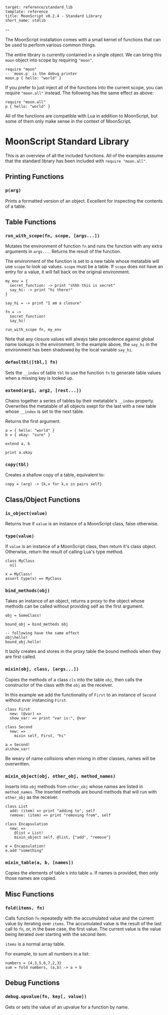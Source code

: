     target: reference/standard_lib
    template: reference
    title: MoonScript v0.2.4 - Standard Library
    short_name: stdlib
--

The MoonScript installation comes with a small kernel of functions that can be
used to perform various common things.

The entire library is currently contained in a single object. We can bring this
`moon` object into scope by requiring `"moon"`.

```moon
require "moon"
-- `moon.p` is the debug printer
moon.p { hello: "world" }
```

If you prefer to just inject all of the functions into the current scope, you
can require `"moon.all"` instead. The following has the same effect as above:

```moon
require "moon.all"
p { hello: "world" }
```

All of the functions are compatible with Lua in addition to MoonScript, but
some of them only make sense in the context of MoonScript.


# MoonScript Standard Library

This is an overview of all the included functions.
All of the examples assume that the standard library has been included with
`require "moon.all"`.

## Printing Functions

### `p(arg)`

Prints a formatted version of an object. Excellent for inspecting the contents
of a table.


## Table Functions

### `run_with_scope(fn, scope, [args...])`

Mutates the environment of function `fn` and runs the function with any extra
arguments in `args...`. Returns the result of the function.

The environment of the function is set to a new table whose metatable will use
`scope` to look up values. `scope` must be a table. If `scope` does not have an
entry for a value, it will fall back on the original environment.

```moon
my_env = {
  secret_function: -> print "shhh this is secret"
  say_hi: -> print "hi there!"
}

say_hi = -> print "I am a closure"

fn = ->
  secret_function!
  say_hi!

run_with_scope fn, my_env
```


Note that any closure values will always take precedence against global name
lookups in the environment. In the example above, the `say_hi` in the
environment has been shadowed by the local variable `say_hi`.

### `defaultbl([tbl,] fn)`

Sets the `__index` of table `tbl` to use the function `fn` to generate table
values when a missing key is looked up.

### `extend(arg1, arg2, [rest...])`

Chains together a series of tables by their metatable's `__index` property.
Overwrites the metatable of all objects exept for the last with a new table
whose `__index` is set to the next table.

Returns the first argument.

```moon
a = { hello: "world" }
b = { okay: "sure" }

extend a, b

print a.okay
```

### `copy(tbl)`

Creates a shallow copy of a table, equivalent to:

```moon
copy = (arg) -> {k,v for k,v in pairs self}
```

## Class/Object Functions

### `is_object(value)`

Returns true if `value` is an instance of a MoonScript class, false otherwise.

### `type(value)`

If `value` is an instance of a MoonScript class, then return it's class object.
Otherwise, return the result of calling Lua's type method.

```moon
class MyClass
  nil

x = MyClass!
assert type(x) == MyClass
```

### `bind_methods(obj)`

Takes an instance of an object, returns a proxy to the object whose methods can
be called without providing self as the first argument.

```moon
obj = SomeClass!

bound_obj = bind_methods obj

-- following have the same effect
obj\hello!
bound_obj.hello!
```

It lazily creates and stores in the proxy table the bound methods when they
are first called.

### `mixin(obj, class, [args...])`

Copies the methods of a class `cls` into the table `obj`, then calls the
constructor of the class with the `obj` as the receiver.

In this example we add the functionality of `First` to an instance of `Second`
without ever instancing `First`.

```moon
class First
  new: (@var) =>
  show_var: => print "var is:", @var

class Second
  new: =>
    mixin self, First, "hi"

a = Second!
a\show_var!
```

Be weary of name collisions when mixing in other classes, names will be
overwritten.

### `mixin_object(obj, other_obj, method_names)`

Inserts into `obj` methods from `other_obj` whose names are listed in
`method_names`. The inserted methods are bound methods that will run with
`other_obj` as the receiver.

```moon
class List 
  add: (item) => print "adding to", self
  remove: (item) => print "removing from", self

class Encapsulation
  new: =>
    @list = List!
    mixin_object self, @list, {"add", "remove"}

e = Encapsulation!
e.add "something"
```

### `mixin_table(a, b, [names])`

Copies the elements of table `b` into table `a`. If names is provided, then
only those names are copied.

## Misc Functions

### `fold(items, fn)`

Calls function `fn` repeatedly with the accumulated value and the current value
by iterating over `items`. The accumulated value is the result of the last call
to `fn`, or, in the base case, the first value. The current value is the value
being iterated over starting with the second item.

`items` is a normal array table.

For example, to sum all numbers in a list:

```moon
numbers = {4,3,5,6,7,2,3}
sum = fold numbers, (a,b) -> a + b
```

## Debug Functions

### `debug.upvalue(fn, key[, value])`

Gets or sets the value of an upvalue for a function by name.

